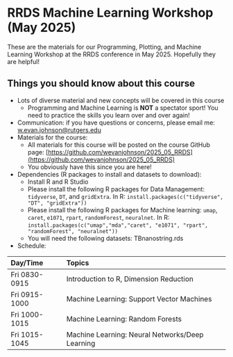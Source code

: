 # RRDS Machine Learning Workshop (May 2025)

These are the materials for our Programming, Plotting, and Machine Learning Workshop at the RRDS conference in May 2025. Hopefully they are helpful!

## Things you should know about this course

* Lots of diverse material and new concepts will be covered in this course
    + Programming and Machine Learning is __NOT__ a spectator sport! You need to practice the skills you learn over and over again!
* Communication: if you have questions or concerns, please email me: <w.evan.johnson@rutgers.edu>
* Materials for the course:
    + All materials for this course will be posted on the course GitHub page: [https://github.com/wevanjohnson/2025_05_RRDS](https://github.com/wevanjohnson/2025_05_RRDS)
    + You obviously have this since you are here!
* Dependencies (R packages to install and datasets to download):
    + Install R and R Studio
    + Please install the following R packages for Data Management: `tidyverse`, `DT`, and `gridExtra`. In R: `install.packages(c("tidyverse", "DT", "gridExtra"))`
    + Please install the following R packages for Machine learning: `umap`, `caret`, `e1071`, `rpart`, `randomForest`, `neuralnet`. In R: `install.packages(c("umap","mda","caret", "e1071", "rpart", "randomForest", "neuralnet"))`
    + You will need the following datasets: TBnanostring.rds
* Schedule:

| Day/Time        | Topics                                          |
| :---------------| :---------------------------------------------- |
| Fri 0830-0915  | Introduction to R, Dimension Reduction          |
| Fri 0915-1000 | Machine Learning: Support Vector Machines       |
| Fri 1000-1015 | Machine Learning: Random Forests       |
| Fri 1015-1045 | Machine Learning: Neural Networks/Deep Learning |

